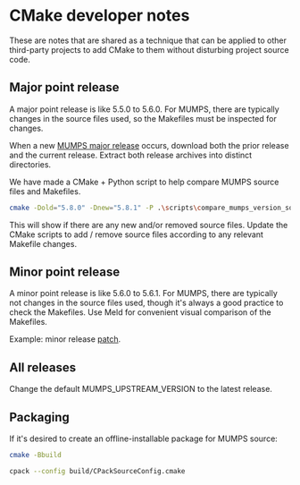 # CMake developer notes

These are notes that are shared as a technique that can be applied to other third-party projects to add CMake to them without disturbing project source code.

## Major point release

A major point release is like 5.5.0 to 5.6.0.
For MUMPS, there are typically changes in the source files used, so the Makefiles must be inspected for changes.

When a new
[MUMPS major release](https://mumps-solver.org/index.php?page=dwnld#cl)
occurs, download both the prior release and the current release.
Extract both release archives into distinct directories.

We have made a CMake + Python script to help compare MUMPS source files and Makefiles.

```sh
cmake -Dold="5.8.0" -Dnew="5.8.1" -P .\scripts\compare_mumps_version_source.cmake
```

This will show if there are any new and/or removed source files.
Update the CMake scripts to add / remove source files according to any relevant Makefile changes.

## Minor point release

A minor point release is like 5.6.0 to 5.6.1.
For MUMPS, there are typically not changes in the source files used, though it's always a good practice to check the Makefiles.
Use Meld for convenient visual comparison of the Makefiles.

Example: minor release
[patch](https://github.com/scivision/mumps/commit/c12584665024737f177d831256c6fb891104b133).

## All releases

Change the default MUMPS_UPSTREAM_VERSION to the latest release.

## Packaging

If it's desired to create an offline-installable package for MUMPS source:

```sh
cmake -Bbuild

cpack --config build/CPackSourceConfig.cmake
```
